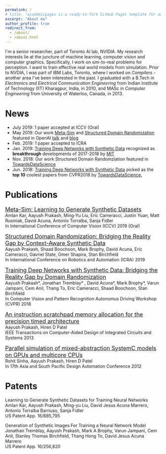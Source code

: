 ```yaml
---
permalink: /
# title: "academicpages is a ready-to-fork GitHub Pages template for academic personal websites"
excerpt: "About me"
author_profile: true
redirect_from: 
  - /about/
  - /about.html
---
```


I'm a senior researcher, part of Toronto AI lab, NVIDIA. My research interests lie at the juncture of machine learning, computer vision and computer graphics. Specifically, I work on sim-to-real problems for perception. I want to train effective real world models from simulation. Prior to NVDIA, I was part of IBM Labs, Toronto, where I worked on *Compilers* - another area I've been interested in the past.
I graduated with a B.Tech in *Electronics and Electrical Communication Engineering* from Indian Institute of Technology (IIT) Kharagpur, India, in 2010, and MASc in *Computer Engineering* from University of Waterloo, Canada, in 2013.
<!-- I graduated from Indian Institute of Technology (IIT) Kharagpur, India, with a B.Tech in *Electronics and Electrical Communication Engineering* in 2010, and from University of Waterloo, Canada, with an MASc in *Computer Engineering* in 2013. -->

News
======
* July 2019: 1 paper accepted at ICCV (Oral)
* May 2019: Our work [Meta-Sim](https://arxiv.org/pdf/1904.11621.pdf) and [Structured Domain Randomization](https://arxiv.org/pdf/1810.10093.pdf) featured in OpenAI [talk](http://josh-tobin.com/assets/pdf/BeyondDomainRandomization_Tobin_RSS19.pdf) and [blog](https://lilianweng.github.io/lil-log/2019/05/05/domain-randomization.html)
* Feb. 2019: 1 paper accepted to ICRA
* Jan. 2019: [Training Deep Networks with Synthetic Data](https://arxiv.org/pdf/1804.06516.pdf) recognized as **breakthrough** developments of 2017-2018 by [MIT](https://www.youtube.com/watch?v=53YvP6gdD7U&list=PLrAXtmErZgOeiKm4sgNOknGvNjby9efdf&index=4&t=1373s) 
* Nov. 2018: Our work Structured Domain Randomziation featured in [TowardsDataScience](https://towardsdatascience.com/the-startling-power-of-synthetic-data-604aadb78c9d)
* Jun. 2018:	[Training Deep Networks with Synthetic Data](https://arxiv.org/pdf/1804.06516.pdf) picked as the **top 10** coolest papers from CVPR2018 by [TowardsDataScience.](https://towardsdatascience.com/the-10-coolest-papers-from-cvpr-2018-11cb48585a49)

Publications
======

<span style="font-size:1.3em;">[Meta-Sim: Learning to Generate Synthetic Datasets](https://arxiv.org/pdf/1904.11621.pdf)</span><br/>
<span style="font-size:1em;">Amlan Kar, Aayush Prakash, Ming-Yu Liu, Eric Cameracci, Justin Yuan, Matt Rusiniak, David Acuna, Antonio Torralba, Sanja Fidler</span><br/>
<span > In International Conference of Computer Vision (ICCV) 2019 (Oral) </span>


<span style="font-size:1.3em;">[Structured Domain Randomization: Bridging the Reality Gap by Context-Aware Synthetic Data](https://arxiv.org/pdf/1810.10093.pdf)</span><br/>
<span style="font-size:1em;">Aayush Prakash, Shaad Boochoon, Mark Brophy, David Acuna, Eric Cameracci, Gavriel State, Omer Shapira, Stan Birchfield</span><br/>
<span > In International Conference on Robotics and Automation (ICRA) 2019 </span>



<span style="font-size:1.3em;">[Training Deep Networks with Synthetic Data: Bridging the Reality Gap by Domain Randomization](https://arxiv.org/pdf/1804.06516.pdf)</span><br/>
<span style="font-size:1em;">Aayush Prakash*, Jonathan Tremblay* , David Acuna*, Mark Brophy*, Varun Jampani, Cem Anil, Thang To, Eric Cameracci, Shaad Boochoon, Stan Birchfield</span><br/>
<span > In Computer Vision and Pattern Recognition Autonomus Driving Workshop (CVPR) 2018 </span>


<span style="font-size:1.3em;">[An instruction scratchpad memory allocation for the precision timed architecture](https://ieeexplore.ieee.org/abstract/document/6176553)</span><br/>
<span style="font-size:1em;">Aayush Prakash, Hiren D Patel</span><br/>
<span > IEEE Transactions on Computer-Aided Design of Integrated Circuits and Systems 2013 </span>

<span style="font-size:1.3em;">[Parallel simulation of mixed-abstraction SystemC models on GPUs and multicore CPUs](https://ieeexplore.ieee.org/abstract/document/6164991)</span><br/>
<span style="font-size:1em;">Rohit Sinha, Aayush Prakash, Hiren D Patel</span><br/>
<span > In 17th Asia and South Pacific Design Automation Conference 2012 </span>







Patents
======

<span style="font-size:1.0em;">Learning to Generate Synthetic Datasets for Training Neural Networks</span><br/>
<span style="font-size:1em;">Amlan Kar, Aayush Prakash, Ming-yu Liu, David Jesus Acuna Marrero, Antonio Torralba Barriuso, Sanja Fidler </span><br/>
<span >US Patent App. 16/685,795 </span>


<span style="font-size:1.0em;">Generation of Synthetic Images For Training a Neural Network Model</span><br/>
<span style="font-size:1em;">Jonathan Tremblay, Aayush Prakash, Mark A Brophy, Varun Jampani, Cem Anil, Stanley Thomas Birchfield, Thang Hong To, David Jesus Acuna Marrero</span><br/>
<span > US Patent App. 16/256,820  </span>


